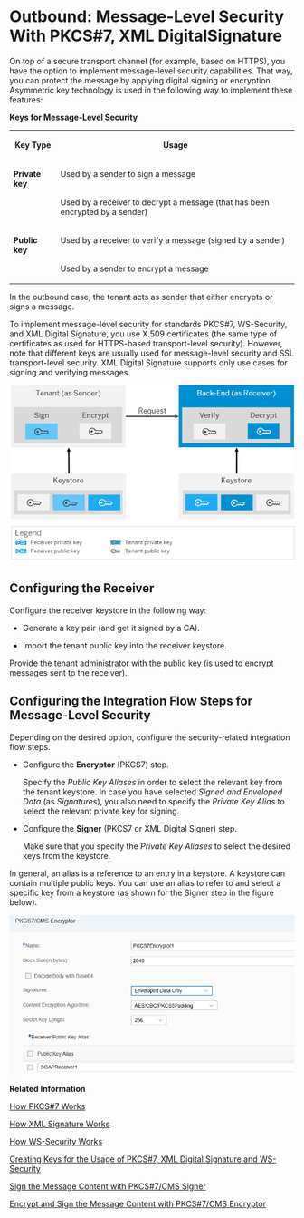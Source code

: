 <!-- loio57b2b199a17a49f1844bba06076f4be1 -->

# Outbound: Message-Level Security With PKCS\#7, XML DigitalSignature



On top of a secure transport channel \(for example, based on HTTPS\), you have the option to implement message-level security capabilities. That way, you can protect the message by applying digital signing or encryption. Asymmetric key technology is used in the following way to implement these features:

**Keys for Message-Level Security**


<table>
<tr>
<th valign="top">

Key Type

</th>
<th valign="top">

Usage

</th>
</tr>
<tr>
<td valign="top" rowspan="2">

**Private key** 

</td>
<td valign="top">

Used by a sender to sign a message

</td>
</tr>
<tr>
<td valign="top">

Used by a receiver to decrypt a message \(that has been encrypted by a sender\)

</td>
</tr>
<tr>
<td valign="top" rowspan="2">

**Public key** 

</td>
<td valign="top">

Used by a receiver to verify a message \(signed by a sender\)

</td>
</tr>
<tr>
<td valign="top">

Used by a sender to encrypt a message

</td>
</tr>
</table>



In the outbound case, the tenant acts as sender that either encrypts or signs a message.



To implement message-level security for standards PKCS\#7, WS-Security, and XML Digital Signature, you use X.509 certificates \(the same type of certificates as used for HTTPS-based transport-level security\). However, note that different keys are usually used for message-level security and SSL transport-level security. XML Digital Signature supports only use cases for signing and verifying messages.

![](images/Certificates_for_Message_Level_Security_Outbound_74d63b3.png)



## Configuring the Receiver

Configure the receiver keystore in the following way:

-   Generate a key pair \(and get it signed by a CA\).

-   Import the tenant public key into the receiver keystore.




Provide the tenant administrator with the public key \(is used to encrypt messages sent to the receiver\).



<a name="loio57b2b199a17a49f1844bba06076f4be1__section_sqk_d2t_5bb"/>

## Configuring the Integration Flow Steps for Message-Level Security

Depending on the desired option, configure the security-related integration flow steps.

-   Configure the **Encryptor** \(PKCS7\) step.

    Specify the *Public Key Aliases* in order to select the relevant key from the tenant keystore. In case you have selected *Signed and Enveloped Data* \(as *Signatures*\), you also need to specify the *Private Key Alias* to select the relevant private key for signing.

-   Configure the **Signer** \(PKCS7 or XML Digital Signer\) step.

    Make sure that you specify the *Private Key Aliases* to select the desired keys from the keystore.


In general, an alias is a reference to an entry in a keystore. A keystore can contain multiple public keys. You can use an alias to refer to and select a specific key from a keystore \(as shown for the Signer step in the figure below\).

![](images/Encryptor_X_509_46e49f1.png)

**Related Information**  


[How PKCS\#7 Works](how-pkcs-7-works-21325d5.md "You have the option to sign and encrypt message payloads based on PKCS#7/CMS Enveloped Data and Signed Data (PKCS stands for Public Key Cryptography Standards).")

[How XML Signature Works](how-xml-signature-works-9857d50.md "A digital signature ensures the authenticity of a message that way that it guarantees the identity of the signer and that the message was not altered after signing. You have the option to digitally sign and validate a message based on the XML Signature standard (issued by the W3C consortium). Applying this standard means that the digital signature of a document itself is stored as an XML element.")

[How WS-Security Works](how-ws-security-works-2f9a038.md "Messages can be protected according to the WS-Security standard.")

[Creating Keys for the Usage of PKCS\#7, XML Digital Signature and WS-Security](creating-keys-for-the-usage-of-pkcs-7-xml-digital-signature-and-ws-security-6f43916.md "To set up message level security scenarios based on PKCS#7, XML Digital Signature or WS-Security, the required keys are created in the same way as for transport level security HTTPS.")

[Sign the Message Content with PKCS\#7/CMS Signer](../Development/sign-the-message-content-with-pkcs-7-cms-signer-cc09e03.md "")

[Encrypt and Sign the Message Content with PKCS\#7/CMS Encryptor](../Development/encrypt-and-sign-the-message-content-with-pkcs-7-cms-encryptor-21fd211.md "")

